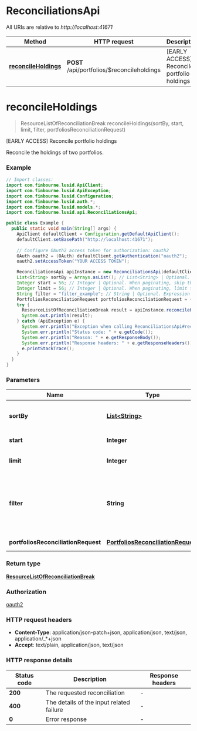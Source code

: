 # ReconciliationsApi

All URIs are relative to *http://localhost:41671*

Method | HTTP request | Description
------------- | ------------- | -------------
[**reconcileHoldings**](ReconciliationsApi.md#reconcileHoldings) | **POST** /api/portfolios/$reconcileholdings | [EARLY ACCESS] Reconcile portfolio holdings


<a name="reconcileHoldings"></a>
# **reconcileHoldings**
> ResourceListOfReconciliationBreak reconcileHoldings(sortBy, start, limit, filter, portfoliosReconciliationRequest)

[EARLY ACCESS] Reconcile portfolio holdings

Reconcile the holdings of two portfolios.

### Example
```java
// Import classes:
import com.finbourne.lusid.ApiClient;
import com.finbourne.lusid.ApiException;
import com.finbourne.lusid.Configuration;
import com.finbourne.lusid.auth.*;
import com.finbourne.lusid.models.*;
import com.finbourne.lusid.api.ReconciliationsApi;

public class Example {
  public static void main(String[] args) {
    ApiClient defaultClient = Configuration.getDefaultApiClient();
    defaultClient.setBasePath("http://localhost:41671");
    
    // Configure OAuth2 access token for authorization: oauth2
    OAuth oauth2 = (OAuth) defaultClient.getAuthentication("oauth2");
    oauth2.setAccessToken("YOUR ACCESS TOKEN");

    ReconciliationsApi apiInstance = new ReconciliationsApi(defaultClient);
    List<String> sortBy = Arrays.asList(); // List<String> | Optional. Order the results by these fields. Use use the '-' sign to denote descending order e.g. -MyFieldName
    Integer start = 56; // Integer | Optional. When paginating, skip this number of results
    Integer limit = 56; // Integer | Optional. When paginating, limit the number of returned results to this many.
    String filter = "filter_example"; // String | Optional. Expression to filter the result set.              For example, to filter on the left portfolio Code, use \"left.portfolioId.code eq 'string'\"              Read more about filtering results from LUSID here https://support.lusid.com/filtering-results-from-lusid.
    PortfoliosReconciliationRequest portfoliosReconciliationRequest = {"left":{"portfolioId":{"scope":"MySourceScope","code":"MySourcePortfolioCode"},"effectiveAt":"2018-03-05T00:00:00+00:00","asAt":"2018-03-05T00:00:00+00:00"},"right":{"portfolioId":{"scope":"MyTargetScope","code":"MyTargetPortfolioCode"},"effectiveAt":"2018-03-05T00:00:00+00:00","asAt":"2018-03-05T00:00:00+00:00"},"instrumentPropertyKeys":["Instrument/default/Name"]}; // PortfoliosReconciliationRequest | The specifications of the inputs to the reconciliation
    try {
      ResourceListOfReconciliationBreak result = apiInstance.reconcileHoldings(sortBy, start, limit, filter, portfoliosReconciliationRequest);
      System.out.println(result);
    } catch (ApiException e) {
      System.err.println("Exception when calling ReconciliationsApi#reconcileHoldings");
      System.err.println("Status code: " + e.getCode());
      System.err.println("Reason: " + e.getResponseBody());
      System.err.println("Response headers: " + e.getResponseHeaders());
      e.printStackTrace();
    }
  }
}
```

### Parameters

Name | Type | Description  | Notes
------------- | ------------- | ------------- | -------------
 **sortBy** | [**List&lt;String&gt;**](String.md)| Optional. Order the results by these fields. Use use the &#39;-&#39; sign to denote descending order e.g. -MyFieldName | [optional]
 **start** | **Integer**| Optional. When paginating, skip this number of results | [optional]
 **limit** | **Integer**| Optional. When paginating, limit the number of returned results to this many. | [optional]
 **filter** | **String**| Optional. Expression to filter the result set.              For example, to filter on the left portfolio Code, use \&quot;left.portfolioId.code eq &#39;string&#39;\&quot;              Read more about filtering results from LUSID here https://support.lusid.com/filtering-results-from-lusid. | [optional]
 **portfoliosReconciliationRequest** | [**PortfoliosReconciliationRequest**](PortfoliosReconciliationRequest.md)| The specifications of the inputs to the reconciliation | [optional]

### Return type

[**ResourceListOfReconciliationBreak**](ResourceListOfReconciliationBreak.md)

### Authorization

[oauth2](../README.md#oauth2)

### HTTP request headers

 - **Content-Type**: application/json-patch+json, application/json, text/json, application/_*+json
 - **Accept**: text/plain, application/json, text/json

### HTTP response details
| Status code | Description | Response headers |
|-------------|-------------|------------------|
**200** | The requested reconciliation |  -  |
**400** | The details of the input related failure |  -  |
**0** | Error response |  -  |

